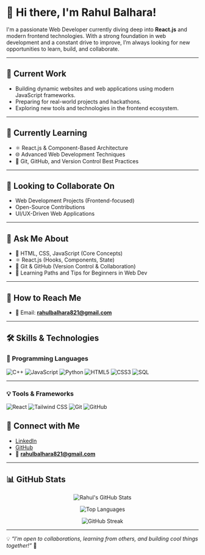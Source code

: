 # 👋 Hi there, I'm Rahul Balhara!

I'm a passionate Web Developer currently diving deep into **React.js** and modern frontend technologies. With a strong foundation in web development and a constant drive to improve, I’m always looking for new opportunities to learn, build, and collaborate.

---

## 🔭 Current Work
- Building dynamic websites and web applications using modern JavaScript frameworks.
- Preparing for real-world projects and hackathons.
- Exploring new tools and technologies in the frontend ecosystem.

---

## 🌱 Currently Learning
- ⚛️ React.js & Component-Based Architecture  
- 🌐 Advanced Web Development Techniques  
- 🔧 Git, GitHub, and Version Control Best Practices

---

## 👯 Looking to Collaborate On
- Web Development Projects (Frontend-focused)
- Open-Source Contributions
- UI/UX-Driven Web Applications

---

## 💬 Ask Me About
- 🌟 HTML, CSS, JavaScript (Core Concepts)
- ⚛️ React.js (Hooks, Components, State)
- 🧠 Git & GitHub (Version Control & Collaboration)
- 🎯 Learning Paths and Tips for Beginners in Web Dev

---

## 📢 How to Reach Me
- 📧 Email: **rahulbalhara821@gmail.com**

---

## 🛠️ Skills & Technologies

### 🚀 Programming Languages  
![C++](https://img.shields.io/badge/C%2B%2B-00599C?style=for-the-badge&logo=c%2B%2B&logoColor=white)
![JavaScript](https://img.shields.io/badge/JavaScript-F7DF1E?style=for-the-badge&logo=javascript&logoColor=black)
![Python](https://img.shields.io/badge/Python-3776AB?style=for-the-badge&logo=python&logoColor=white)
![HTML5](https://img.shields.io/badge/HTML5-E34F26?style=for-the-badge&logo=html5&logoColor=white)
![CSS3](https://img.shields.io/badge/CSS3-1572B6?style=for-the-badge&logo=css3&logoColor=white)
![SQL](https://img.shields.io/badge/SQL-4479A1?style=for-the-badge&logo=mysql&logoColor=white)

---

### 💡 Tools & Frameworks  
![React](https://img.shields.io/badge/React-20232A?style=for-the-badge&logo=react&logoColor=61DAFB)
![Tailwind CSS](https://img.shields.io/badge/Tailwind_CSS-38B2AC?style=for-the-badge&logo=tailwind-css&logoColor=white)
![Git](https://img.shields.io/badge/Git-F05032?style=for-the-badge&logo=git&logoColor=white)
![GitHub](https://img.shields.io/badge/GitHub-181717?style=for-the-badge&logo=github&logoColor=white)

## 🔗 Connect with Me
- [LinkedIn](https://www.linkedin.com/in/rahul-balhara-2837bb2b9/)
- [GitHub](https://github.com/RahulBalhara)
- 📧 **rahulbalhara821@gmail.com**

---

## 📊 GitHub Stats

<div align="center">
  
  ![Rahul's GitHub Stats](https://github-readme-stats.vercel.app/api?username=RahulBalhara&show_icons=true&theme=radical)
  
  ![Top Languages](https://github-readme-stats.vercel.app/api/top-langs/?username=RahulBalhara&layout=compact&theme=radical)
  
 ![GitHub Streak](https://streak-stats.demolab.com?user=RahulBalhara&theme=radical)


</div>

---

💡 _“I'm open to collaborations, learning from others, and building cool things together!”_ 🚀

